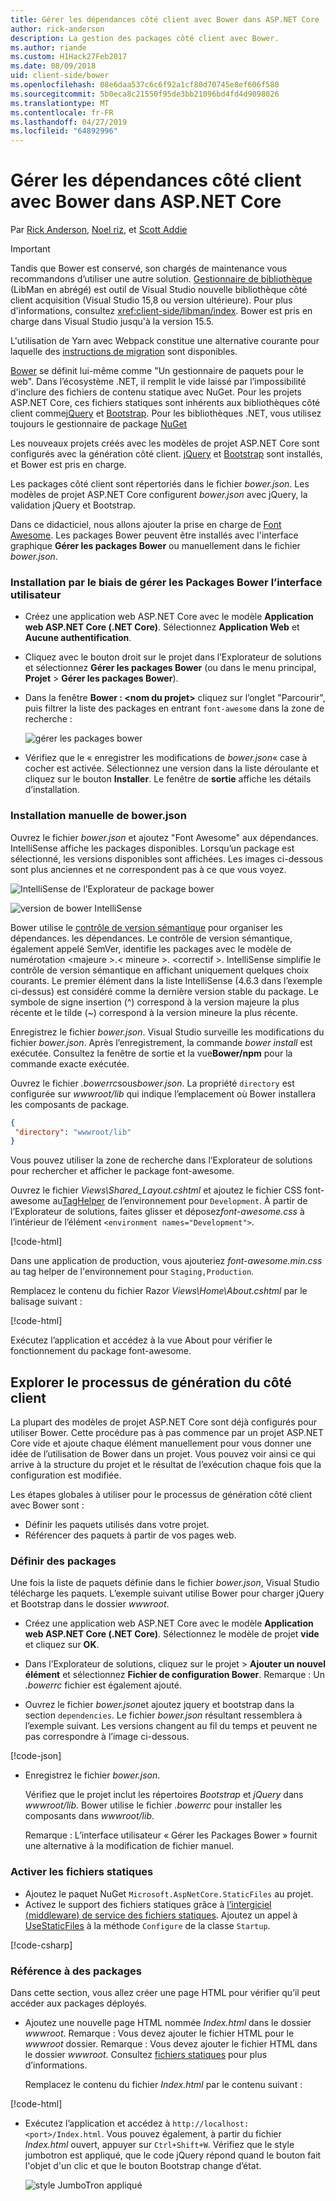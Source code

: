 ```yaml
---
title: Gérer les dépendances côté client avec Bower dans ASP.NET Core
author: rick-anderson
description: La gestion des packages côté client avec Bower.
ms.author: riande
ms.custom: H1Hack27Feb2017
ms.date: 08/09/2018
uid: client-side/bower
ms.openlocfilehash: 08e6daa537c6c6f92a1cf80d70745e8ef606f580
ms.sourcegitcommit: 5b0eca8c21550f95de3bb21096bd4fd4d9098026
ms.translationtype: MT
ms.contentlocale: fr-FR
ms.lasthandoff: 04/27/2019
ms.locfileid: "64892996"
---
```

# <a name="manage-client-side-packages-with-bower-in-aspnet-core"></a>Gérer les dépendances côté client avec Bower dans ASP.NET Core

Par [Rick Anderson](https://twitter.com/RickAndMSFT), [Noel riz](https://twitter.com/noelrice1), et [Scott Addie](https://scottaddie.com)

> [!IMPORTANT]
> Tandis que Bower est conservé, son chargés de maintenance vous recommandons d’utiliser une autre solution. [Gestionnaire de bibliothèque](https://blogs.msdn.microsoft.com/webdev/2018/04/18/what-happened-to-bower/) (LibMan en abrégé) est outil de Visual Studio nouvelle bibliothèque côté client acquisition (Visual Studio 15,8 ou version ultérieure). Pour plus d'informations, consultez <xref:client-side/libman/index>. Bower est pris en charge dans Visual Studio jusqu'à la version 15.5.
>
>  L'utilisation de Yarn avec Webpack constitue une alternative courante pour laquelle des [instructions de migration](https://bower.io/blog/2017/how-to-migrate-away-from-bower/) sont disponibles.

[Bower](https://bower.io/) se définit lui-même comme "Un gestionnaire de paquets pour le web". Dans l’écosystème .NET, il remplit le vide laissé par l’impossibilité d'inclure des fichiers de contenu statique avec NuGet. Pour les projets ASP.NET Core, ces fichiers statiques sont inhérents aux bibliothèques côté client comme[jQuery](http://jquery.com/) et [Bootstrap](http://getbootstrap.com/). Pour les bibliothèques .NET, vous utilisez toujours le gestionnaire de package [NuGet](https://www.nuget.org/)

Les nouveaux projets créés avec les modèles de projet ASP.NET Core sont configurés avec la génération côté client. [jQuery](http://jquery.com/) et [Bootstrap](http://getbootstrap.com/) sont installés, et Bower est pris en charge.

Les packages côté client sont répertoriés dans le fichier *bower.json*. Les modèles de projet ASP.NET Core configurent *bower.json* avec jQuery, la validation jQuery et Bootstrap.

Dans ce didacticiel, nous allons ajouter la prise en charge de [Font Awesome](http://fontawesome.io). Les packages Bower peuvent être installés avec l'interface graphique **Gérer les packages Bower** ou manuellement dans le fichier *bower.json*.

### <a name="installation-via-manage-bower-packages-ui"></a>Installation par le biais de gérer les Packages Bower l’interface utilisateur

* Créez une application web ASP.NET Core avec le modèle **Application web ASP.NET Core (.NET Core)**. Sélectionnez **Application Web** et **Aucune authentification**.

* Cliquez avec le bouton droit sur le projet dans l’Explorateur de solutions et sélectionnez **Gérer les packages Bower** (ou dans le menu principal, **Projet** > **Gérer les packages Bower**).

* Dans la fenêtre **Bower : \<nom du projet\>** cliquez sur l’onglet "Parcourir", puis filtrer la liste des packages en entrant `font-awesome` dans la zone de recherche :

  ![gérer les packages bower](bower/_static/manage-bower-packages.png)

* Vérifiez que le « enregistrer les modifications de *bower.json*« case à cocher est activée. Sélectionnez une version dans la liste déroulante et cliquez sur le bouton **Installer**. Le fenêtre de **sortie** affiche les détails d’installation.

### <a name="manual-installation-in-bowerjson"></a>Installation manuelle de bower.json

Ouvrez le fichier *bower.json* et ajoutez "Font Awesome" aux dépendances.  IntelliSense affiche les packages disponibles.  Lorsqu’un package est sélectionné, les versions disponibles sont affichées.   Les images ci-dessous sont plus anciennes et ne correspondent pas à ce que vous voyez.

![IntelliSense de l’Explorateur de package bower](bower/_static/add-package.png)

![version de bower IntelliSense](bower/_static/version-intelliSense.png)

Bower utilise le [contrôle de version sémantique](http://semver.org/) pour organiser les dépendances.  les dépendances.  Le contrôle de version sémantique, également appelé SemVer, identifie les packages avec le modèle de numérotation \<majeure >.\< mineure >. \<correctif >. IntelliSense simplifie le contrôle de version sémantique en affichant uniquement quelques choix courants. Le premier élément dans la liste IntelliSense (4.6.3 dans l’exemple ci-dessus) est considéré comme la dernière version stable du package. Le symbole de signe insertion (^) correspond à la version majeure la plus récente et le tilde (~) correspond à la version mineure la plus récente.

Enregistrez le fichier *bower.json*. Visual Studio surveille les modifications du fichier *bower.json*. Après l’enregistrement, la commande *bower install* est exécutée. Consultez la fenêtre de sortie et la vue**Bower/npm** pour la commande exacte exécutée.

Ouvrez le fichier *.bowerrc*sous*bower.json*. La propriété `directory` est configurée sur *wwwroot/lib*  qui indique l’emplacement où Bower installera les composants de package.

```json
{
 "directory": "wwwroot/lib"
}
```

Vous pouvez utiliser la zone de recherche dans l’Explorateur de solutions pour rechercher et afficher le package font-awesome.

Ouvrez le fichier *Views\Shared\_Layout.cshtml* et ajoutez le fichier CSS font-awesome au[TagHelper](xref:mvc/views/tag-helpers/intro) de l’environnement pour `Development`. À partir de l’Explorateur de solutions, faites glisser et déposez*font-awesome.css* à l’intérieur de l’élément `<environment names="Development">`.

[!code-html[](bower/sample/_Layout.cshtml?highlight=4&range=9-13)]

Dans une application de production, vous ajouteriez *font-awesome.min.css* au tag helper de l'environnement pour `Staging,Production`.

Remplacez le contenu du fichier Razor *Views\Home\About.cshtml* par le balisage suivant :

[!code-html[](bower/sample/About.cshtml)]

Exécutez l’application et accédez à la vue About pour vérifier le fonctionnement du package font-awesome.

## <a name="exploring-the-client-side-build-process"></a>Explorer le processus de génération du côté client

La plupart des modèles de projet ASP.NET Core sont déjà configurés pour utiliser Bower. Cette procédure pas à pas commence par un projet ASP.NET Core vide et ajoute chaque élément manuellement pour vous donner une idée de l’utilisation de Bower dans un projet. Vous pouvez voir ainsi ce qui arrive à la structure du projet et le résultat de l’exécution chaque fois que la configuration est modifiée.

Les étapes globales à utiliser pour le processus de génération côté client avec Bower sont :

* Définir les paquets utilisés dans votre projet. <!-- once defined, you don't need to download them, VS does -->
* Référencer des paquets à partir de vos pages web.

### <a name="define-packages"></a>Définir des packages

Une fois la liste de paquets définie dans le fichier *bower.json*, Visual Studio télécharge les paquets. L’exemple suivant utilise Bower pour charger jQuery et Bootstrap dans le dossier *wwwroot*.

* Créez une application web ASP.NET Core avec le modèle **Application web ASP.NET Core (.NET Core)**. Sélectionnez le modèle de projet **vide** et cliquez sur **OK**.

* Dans l’Explorateur de solutions, cliquez sur le projet > **Ajouter un nouvel élément** et sélectionnez **Fichier de configuration Bower**. Remarque : Un *.bowerrc* fichier est également ajouté.

* Ouvrez le fichier *bower.json*et ajoutez jquery et bootstrap dans la section `dependencies`. Le fichier *bower.json* résultant ressemblera à l’exemple suivant. Les versions changent au fil du temps et peuvent ne pas correspondre à l’image ci-dessous.

[!code-json[](bower/sample/bower.json?highlight=5,6)]

* Enregistrez le fichier *bower.json*.

  Vérifiez que le projet inclut les répertoires *Bootstrap* et *jQuery* dans *wwwroot/lib*. Bower utilise le fichier *.bowerrc* pour installer les composants dans *wwwroot/lib*.

  Remarque : L’interface utilisateur « Gérer les Packages Bower » fournit une alternative à la modification de fichier manuel.

### <a name="enable-static-files"></a>Activer les fichiers statiques

* Ajoutez le paquet NuGet `Microsoft.AspNetCore.StaticFiles` au projet.
* Activez le support des fichiers statiques grâce à [l’intergiciel (middleware) de service des fichiers statiques](/dotnet/api/microsoft.aspnetcore.builder.staticfileextensions). Ajoutez un appel à [UseStaticFiles](/dotnet/api/microsoft.aspnetcore.builder.staticfileextensions) à la méthode `Configure` de la classe `Startup`.

[!code-csharp[](bower/sample/Startup.cs?highlight=9)]

### <a name="reference-packages"></a>Référence à des packages

Dans cette section, vous allez créer une page HTML pour vérifier qu’il peut accéder aux packages déployés.

* Ajoutez une nouvelle page HTML nommée *Index.html* dans le dossier *wwwroot*. Remarque : Vous devez ajouter le fichier HTML pour le *wwwroot* dossier. Remarque : Vous devez ajouter le fichier HTML dans le dossier *wwwroot*. Consultez [fichiers statiques](xref:fundamentals/static-files) pour plus d’informations.

  Remplacez le contenu du fichier *Index.html* par le contenu suivant :

[!code-html[](bower/sample/Index.html)]

* Exécutez l’application et accédez à `http://localhost:<port>/Index.html`. Vous pouvez également, à partir du fichier *Index.html* ouvert, appuyer sur `Ctrl+Shift+W`. Vérifiez que le style jumbotron est appliqué, que le code jQuery répond quand le bouton fait l'objet d'un clic et que le bouton Bootstrap change d’état.

  ![style JumboTron appliqué](bower/_static/jumbotron.png)
